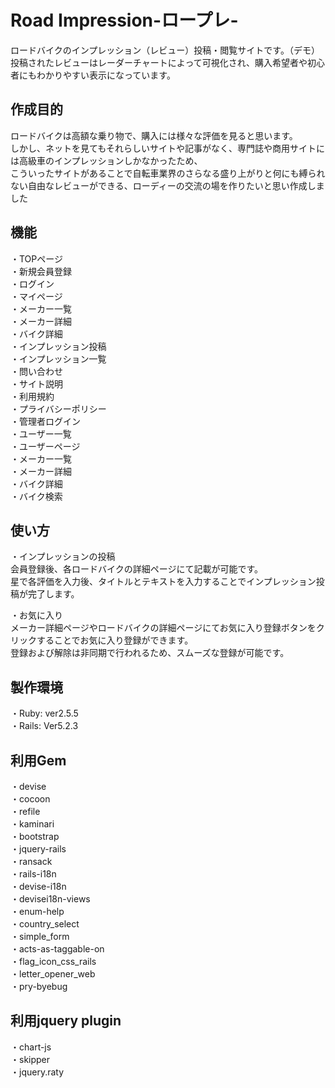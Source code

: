 # Road Impression-ロープレ-  
ロードバイクのインプレッション（レビュー）投稿・閲覧サイトです。（デモ）  
投稿されたレビューはレーダーチャートによって可視化され、購入希望者や初心者にもわかりやすい表示になっています。  

## 作成目的  
ロードバイクは高額な乗り物で、購入には様々な評価を見ると思います。  
しかし、ネットを見てもそれらしいサイトや記事がなく、専門誌や商用サイトには高級車のインプレッションしかなかったため、  
こういったサイトがあることで自転車業界のさらなる盛り上がりと何にも縛られない自由なレビューができる、ローディーの交流の場を作りたいと思い作成しました  
  
## 機能  
・TOPページ  
・新規会員登録  
・ログイン  
・マイページ  
・メーカー一覧  
・メーカー詳細  
・バイク詳細  
・インプレッション投稿  
・インプレッション一覧  
・問い合わせ  
・サイト説明  
・利用規約  
・プライバシーポリシー  
・管理者ログイン  
・ユーザー一覧  
・ユーザーページ  
・メーカー一覧  
・メーカー詳細  
・バイク詳細  
・バイク検索  
  
  
## 使い方  
・インプレッションの投稿  
会員登録後、各ロードバイクの詳細ページにて記載が可能です。  
星で各評価を入力後、タイトルとテキストを入力することでインプレッション投稿が完了します。  
  
・お気に入り  
メーカー詳細ページやロードバイクの詳細ページにてお気に入り登録ボタンをクリックすることでお気に入り登録ができます。    
登録および解除は非同期で行われるため、スムーズな登録が可能です。  
  
  
## 製作環境  
・Ruby: ver2.5.5  
・Rails: Ver5.2.3  
  
## 利用Gem  
・devise  
・cocoon  
・refile  
・kaminari  
・bootstrap  
・jquery-rails  
・ransack  
・rails-i18n  
・devise-i18n  
・devisei18n-views  
・enum-help  
・country_select  
・simple_form  
・acts-as-taggable-on  
・flag_icon_css_rails  
・letter_opener_web  
・pry-byebug  
  
## 利用jquery plugin  
・chart-js  
・skipper  
・jquery.raty  
